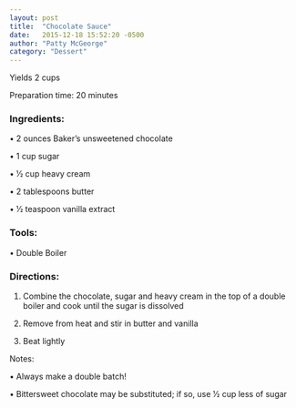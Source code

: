 ```yaml
---
layout: post
title:  "Chocolate Sauce"
date:   2015-12-18 15:52:20 -0500
author: "Patty McGeorge"
category: "Dessert"
---
```

Yields 2 cups 

Preparation time: 20 minutes

### Ingredients:

• 2 ounces Baker’s unsweetened chocolate

• 1 cup sugar

• 1⁄2 cup heavy cream

• 2 tablespoons butter

• 1⁄2 teaspoon vanilla extract 

### Tools:

• Double Boiler

### Directions:

1. Combine the chocolate, sugar and heavy cream in the top of a double boiler and cook until the sugar is dissolved

2. Remove from heat and stir in butter and vanilla

3. Beat lightly

Notes:

• Always make a double batch!

• Bittersweet chocolate may be substituted; if so, use 1⁄2 cup less of sugar
